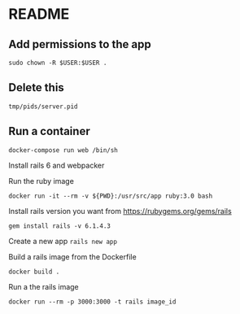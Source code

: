 # README

##  Add permissions to the app
 `sudo chown -R $USER:$USER .`

## Delete this
`tmp/pids/server.pid `

<!-- Method to run rails server -->
## Run a container
`docker-compose run web /bin/sh`

<!-- docker run -p 3000:3000 docker-rails:v1 bin/rails s -b 0.0.0.0 -->
<!--  We could craft a really long, ugly docker run
that executes the instructions one after another. However, that’s going to be hard
to comprehend -->
Install rails 6 and webpacker
<!-- https://forum.devtalk.com/t/docker-for-rails-developers-notes-for-rails-6-1-ruby-2-7-2/5490 -->

Run the ruby image 

`docker run -it --rm -v ${PWD}:/usr/src/app ruby:3.0 bash`

Install rails version you want from https://rubygems.org/gems/rails

`gem install rails -v 6.1.4.3`

Create a new app 
`rails new app`

Build a rails image from the Dockerfile

`docker build . `

Run a the rails image

`docker run --rm -p 3000:3000 -t rails image_id`